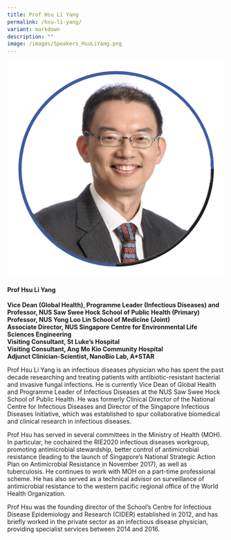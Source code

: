```yaml
---
title: Prof Hsu Li Yang
permalink: /hsu-li-yang/
variant: markdown
description: ""
image: /images/Speakers_HsuLiYang.png
---
```

<div class="row">
<div class="col is-3">
<img src="/images/Speakers_HsuLiYang.png">
</div>
<div class="col is-9 speaker-details">
	<h4><b>Prof Hsu Li Yang</b></h4>
<b>Vice Dean (Global Health), Programme Leader (Infectious Diseases) and Professor, NUS Saw
Swee Hock School of Public Health (Primary)<br>
Professor, NUS Yong Loo Lin School of Medicine (Joint)<br>
Associate Director, NUS Singapore Centre for Environmental Life Sciences Engineering<br>
Visiting Consultant, St Luke’s Hospital<br>
Visiting Consultant, Ang Mo Kio Community Hospital<br>
Adjunct Clinician-Scientist, NanoBio Lab, A*STAR
</b>
	
<p>Prof Hsu Li Yang is an infectious diseases physician who has spent the past decade researching and
treating patients with antibiotic-resistant bacterial and invasive fungal infections. He is currently Vice
Dean of Global Health and Programme Leader of Infectious Diseases at the NUS Saw Swee Hock
School of Public Health. He was formerly Clinical Director of the National Centre for Infectious
Diseases and Director of the Singapore Infectious Diseases Initiative, which was established to spur
collaborative biomedical and clinical research in infectious diseases.</p><p>
Prof Hsu has served in several committees in the Ministry of Health (MOH). In particular, he cochaired the RIE2020 infectious diseases workgroup, promoting antimicrobial stewardship, better control of antimicrobial resistance (leading to the launch of Singapore’s National Strategic Action Plan
on Antimicrobial Resistance in November 2017), as well as tuberculosis. He continues to work with
MOH on a part-time professional scheme. He has also served as a technical advisor on surveillance of
antimicrobial resistance to the western pacific regional office of the World Health Organization.</p><p>
Prof Hsu was the founding director of the School’s Centre for Infectious Disease Epidemiology and
Research (CIDER) established in 2012, and has briefly worked in the private sector as an infectious
disease physician, providing specialist services between 2014 and 2016.</p>
</div>
</div>